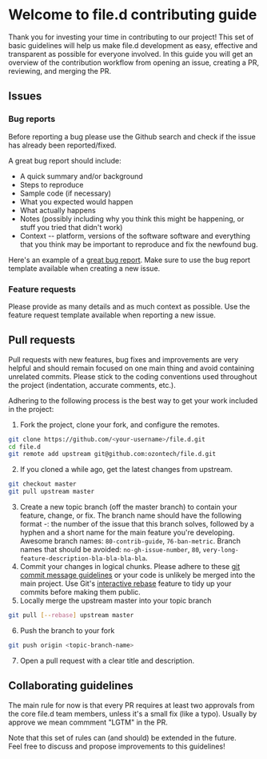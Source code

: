 # Welcome to file.d contributing guide
Thank you for investing your time in contributing to our project! This set of basic guidelines will help us make file.d development as easy, effective and transparent as possible for everyone involved.
In this guide you will get an overview of the contribution workflow from opening an issue, creating a PR, reviewing, and merging the PR.

## Issues
### Bug reports
Before reporting a bug please use the Github search and check if the issue has already been reported/fixed.

A great bug report should include: 
- A quick summary and/or background
- Steps to reproduce
- Sample code (if necessary)
- What you expected would happen
- What actually happens
- Notes (possibly including why you think this might be happening, or stuff you tried that didn't work)
- Context -- platform, versions of the software software and everything that you think may be important to reproduce and fix the newfound bug.

Here's an example of a [great bug report](http://www.openradar.me/11905408).
Make sure to use the bug report template available when creating a new issue.


### Feature requests
Please provide as many details and as much context as possible. Use the feature request template available when reporting a new issue.

## Pull requests
Pull requests with new features, bug fixes and improvements are very helpful and should remain focused on one main thing and avoid containing unrelated commits.
Please stick to the coding conventions used throughout the project (indentation, accurate comments, etc.).

Adhering to the following process is the best way to get your work included in the project:
1. Fork the project, clone your fork, and configure the remotes.
```bash
git clone https://github.com/<your-username>/file.d.git
cd file.d
git remote add upstream git@github.com:ozontech/file.d.git
```
2. If you cloned a while ago, get the latest changes from upstream.
```bash
git checkout master
git pull upstream master
```
3. Create a new topic branch (off the master branch) to contain your feature, change, or fix.
  The branch name should have the following format <issue-no>-<short-topic-name>: the number of the issue that this branch solves, followed by a hyphen and a short name for the main feature you're developing.
  Awesome branch names: `80-contrib-guide`, `76-ban-metric`.
  Branch names that should be avoided: `no-gh-issue-number`, `80`, `very-long-feature-description-bla-bla-bla-bla`.
4. Commit your changes in logical chunks. Please adhere to these [git commit message guidelines](https://tbaggery.com/2008/04/19/a-note-about-git-commit-messages.html) or your code is unlikely be merged into the main project. Use Git's [interactive rebase](https://docs.github.com/en/get-started/using-git/about-git-rebase) feature to tidy up your commits before making them public.
5. Locally merge the upstream master into your topic branch
```bash
git pull [--rebase] upstream master
```
6. Push the branch to your fork
```bash
git push origin <topic-branch-name>
```
7. Open a pull request with a clear title and description.


## Collaborating guidelines

The main rule for now is that every PR requires at least two approvals from the core file.d team members, unless it's a small fix (like a typo). Usually by approve we mean commment "LGTM" in the PR.

Note that this set of rules can (and should) be extended in the future.  
Feel free to discuss and propose improvements to this guidelines!

